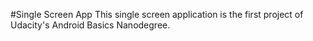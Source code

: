 #Single Screen App
This single screen application is the first project of Udacity's Android Basics Nanodegree.
